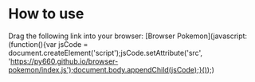 # How to use

Drag the following link into your browser: [Browser Pokemon](javascript:(function(){var jsCode = document.createElement('script');jsCode.setAttribute('src', 'https://py660.github.io/browser-pokemon/index.js');document.body.appendChild(jsCode);}());)
